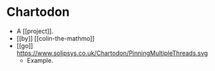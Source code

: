 # Chartodon

- A [[project]].
- [[by]] [[colin-the-mathmo]]
- [[go]] https://www.solipsys.co.uk/Chartodon/PinningMultipleThreads.svg
  - Example.


